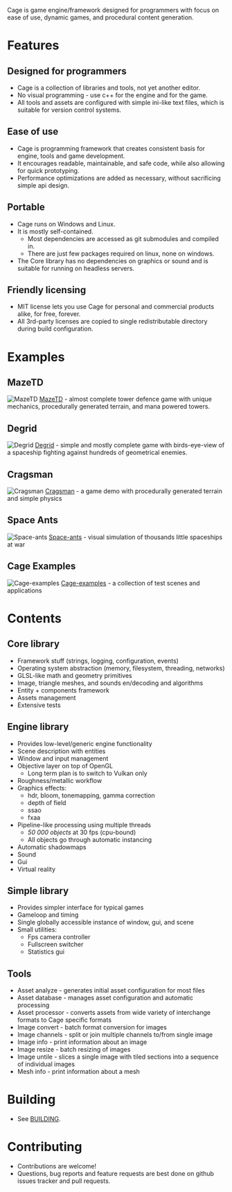 Cage is game engine/framework designed for programmers with focus on ease of use, dynamic games, and procedural content generation.

# Features

## Designed for programmers

- Cage is a collection of libraries and tools, not yet another editor.
- No visual programming - use c++ for the engine and for the game.
- All tools and assets are configured with simple ini-like text files, which is suitable for version control systems.

## Ease of use

- Cage is programming framework that creates consistent basis for engine, tools and game development.
- It encourages readable, maintainable, and safe code, while also allowing for quick prototyping.
- Performance optimizations are added as necessary, without sacrificing simple api design.

## Portable

- Cage runs on Windows and Linux.
- It is mostly self-contained.
  - Most dependencies are accessed as git submodules and compiled in.
  - There are just few packages required on linux, none on windows.
- The Core library has no dependencies on graphics or sound and is suitable for running on headless servers.

## Friendly licensing

- MIT license lets you use Cage for personal and commercial products alike, for free, forever.
- All 3rd-party licenses are copied to single redistributable directory during build configuration.

# Examples

## MazeTD

![MazeTD](https://raw.githubusercontent.com/ucpu/mazetd/master/screenshots/1.png)
[MazeTD](https://github.com/ucpu/mazetd) - almost complete tower defence game with unique mechanics, procedurally generated terrain, and mana powered towers.

## Degrid

![Degrid](https://raw.githubusercontent.com/ucpu/degrid/master/screenshots/1.png)
[Degrid](https://github.com/ucpu/degrid) - simple and mostly complete game with birds-eye-view of a spaceship fighting against hundreds of geometrical enemies.

## Cragsman

![Cragsman](https://raw.githubusercontent.com/ucpu/cragsman/master/screenshots/1.png)
[Cragsman](https://github.com/ucpu/cragsman) - a game demo with procedurally generated terrain and simple physics

## Space Ants

![Space-ants](https://raw.githubusercontent.com/ucpu/space-ants/master/screenshots/2.png)
[Space-ants](https://github.com/ucpu/space-ants) - visual simulation of thousands little spaceships at war

## Cage Examples

![Cage-examples](https://raw.githubusercontent.com/ucpu/cage-examples/master/screenshots/3.png)
[Cage-examples](https://github.com/ucpu/cage-examples) - a collection of test scenes and applications

# Contents

## Core library

- Framework stuff (strings, logging, configuration, events)
- Operating system abstraction (memory, filesystem, threading, networks)
- GLSL-like math and geometry primitives
- Image, triangle meshes, and sounds en/decoding and algorithms
- Entity + components framework
- Assets management
- Extensive tests

## Engine library

- Provides low-level/generic engine functionality
- Scene description with entities
- Window and input management
- Objective layer on top of OpenGL
  - Long term plan is to switch to Vulkan only
- Roughness/metallic workflow
- Graphics effects:
  - hdr, bloom, tonemapping, gamma correction
  - depth of field
  - ssao
  - fxaa
- Pipeline-like processing using multiple threads
  - *50 000 objects* at 30 fps (cpu-bound)
  - All objects go through automatic instancing
- Automatic shadowmaps
- Sound
- Gui
- Virtual reality

## Simple library

- Provides simpler interface for typical games
- Gameloop and timing
- Single globally accessible instance of window, gui, and scene
- Small utilities:
  - Fps camera controller
  - Fullscreen switcher
  - Statistics gui

## Tools

- Asset analyze - generates initial asset configuration for most files
- Asset database - manages asset configuration and automatic processing
- Asset processor - converts assets from wide variety of interchange formats to Cage specific formats
- Image convert - batch format conversion for images
- Image channels - split or join multiple channels to/from single image
- Image info - print information about an image
- Image resize - batch resizing of images
- Image untile - slices a single image with tiled sections into a sequence of individual images
- Mesh info - print information about a mesh

# Building

- See [BUILDING](BUILDING.md).

# Contributing

- Contributions are welcome!
- Questions, bug reports and feature requests are best done on github issues tracker and pull requests.
